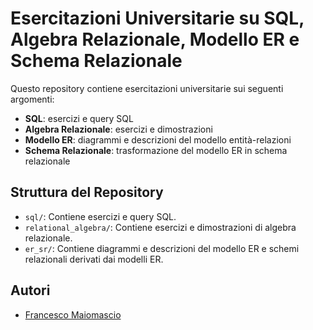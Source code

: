 # Esercitazioni Universitarie su SQL, Algebra Relazionale, Modello ER e Schema Relazionale

Questo repository contiene esercitazioni universitarie sui seguenti argomenti:
- **SQL**: esercizi e query SQL
- **Algebra Relazionale**: esercizi e dimostrazioni
- **Modello ER**: diagrammi e descrizioni del modello entità-relazioni
- **Schema Relazionale**: trasformazione del modello ER in schema relazionale

## Struttura del Repository

- `sql/`: Contiene esercizi e query SQL.
- `relational_algebra/`: Contiene esercizi e dimostrazioni di algebra relazionale.
- `er_sr/`: Contiene diagrammi e descrizioni del modello ER e schemi relazionali derivati dai modelli ER.

## Autori

- [Francesco Maiomascio](https://github.com/Mothxxx)